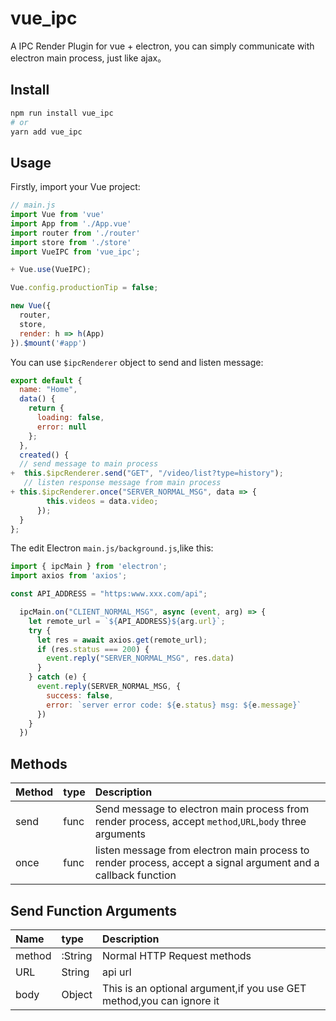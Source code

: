 # vue_ipc

A IPC Render Plugin for vue + electron, you can simply communicate with electron main process, just like ajax。


## Install

```bash
npm run install vue_ipc
# or
yarn add vue_ipc
```

## Usage

Firstly, import your Vue project:

```js
// main.js 
import Vue from 'vue'
import App from './App.vue'
import router from './router'
import store from './store'
import VueIPC from 'vue_ipc';

+ Vue.use(VueIPC);

Vue.config.productionTip = false;

new Vue({
  router,
  store,
  render: h => h(App)
}).$mount('#app')
```

You can use `$ipcRenderer` object to send and listen message:

```js
export default {
  name: "Home",
  data() {
    return {
      loading: false,
      error: null
    };
  },
  created() {
  // send message to main process
+  this.$ipcRenderer.send("GET", "/video/list?type=history");
   // listen response message from main process 
+ this.$ipcRenderer.once("SERVER_NORMAL_MSG", data => {
        this.videos = data.video;
      });
  }
};
```

The edit Electron `main.js/background.js`,like this:

```js
import { ipcMain } from 'electron';
import axios from 'axios';

const API_ADDRESS = "https:www.xxx.com/api";

  ipcMain.on("CLIENT_NORMAL_MSG", async (event, arg) => {
    let remote_url = `${API_ADDRESS}${arg.url}`;
    try {
      let res = await axios.get(remote_url);
      if (res.status === 200) {
        event.reply("SERVER_NORMAL_MSG", res.data)
      }
    } catch (e) {
      event.reply(SERVER_NORMAL_MSG, {
        success: false,
        error: `server error code: ${e.status} msg: ${e.message}`
      })
    }
  })
```

## Methods
| Method | type | Description                                                                                                    |
| :----- | :--- | :------------------------------------------------------------------------------------------------------------- |
| send   | func | Send message to electron main process from render process, accept `method`,`URL`,`body` three arguments        |
| once   | func | listen message from electron main process to render process, accept a  signal argument and a callback function |

## Send Function Arguments

| Name   | type    | Description                                                          |
| :----- | :------ | :------------------------------------------------------------------- |
| method | :String | Normal HTTP Request methods                                          |
| URL    | String  | api url                                                              |
| body   | Object  | This is an optional argument,if you use GET method,you can ignore it |

